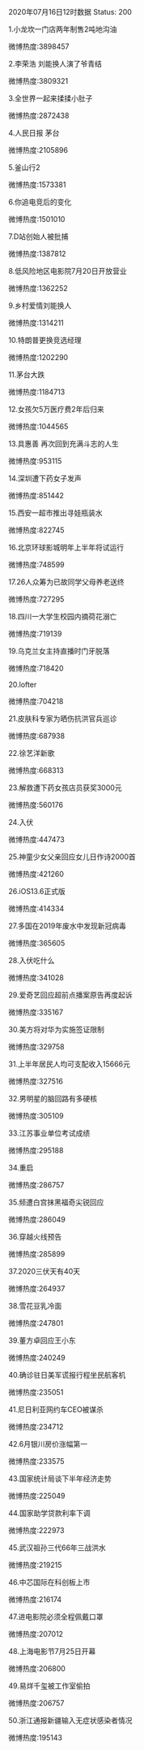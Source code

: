 2020年07月16日12时数据
Status: 200

1.小龙坎一门店两年制售2吨地沟油

微博热度:3898457

2.李荣浩 刘能换人演了爷青结

微博热度:3809321

3.全世界一起来揉揉小肚子

微博热度:2872438

4.人民日报 茅台

微博热度:2105896

5.釜山行2

微博热度:1573381

6.你追电竞后的变化

微博热度:1501010

7.D站创始人被批捕

微博热度:1387812

8.低风险地区电影院7月20日开放营业

微博热度:1362252

9.乡村爱情刘能换人

微博热度:1314211

10.特朗普更换竞选经理

微博热度:1202290

11.茅台大跌

微博热度:1184713

12.女孩欠5万医疗费2年后归来

微博热度:1044565

13.具惠善 再次回到充满斗志的人生

微博热度:953115

14.深圳遭下药女子发声

微博热度:851442

15.西安一超市推出寻娃瓶装水

微博热度:822745

16.北京环球影城明年上半年将试运行

微博热度:748599

17.26人众筹为已故同学父母养老送终

微博热度:727295

18.四川一大学生校园内摘荷花溺亡

微博热度:719139

19.乌克兰女主持直播时门牙脱落

微博热度:718420

20.lofter

微博热度:704218

21.皮肤科专家为晒伤抗洪官兵巡诊

微博热度:687938

22.徐艺洋新歌

微博热度:668313

23.解救遭下药女孩店员获奖3000元

微博热度:560176

24.入伏

微博热度:447473

25.神童少女父亲回应女儿日作诗2000首

微博热度:421260

26.iOS13.6正式版

微博热度:414334

27.多国在2019年废水中发现新冠病毒

微博热度:365605

28.入伏吃什么

微博热度:341028

29.爱奇艺回应超前点播案原告再度起诉

微博热度:335167

30.美方将对华为实施签证限制

微博热度:329758

31.上半年居民人均可支配收入15666元

微博热度:327516

32.男明星的脑回路有多硬核

微博热度:305109

33.江苏事业单位考试成绩

微博热度:295188

34.重启

微博热度:286757

35.频遭白宫抹黑福奇尖锐回应

微博热度:286049

36.穿越火线预告

微博热度:285899

37.2020三伏天有40天

微博热度:264937

38.雪花豆乳冷面

微博热度:247801

39.董方卓回应王小东

微博热度:240249

40.确诊驻日美军谎报行程坐民航客机

微博热度:235051

41.尼日利亚网约车CEO被谋杀

微博热度:234712

42.6月银川房价涨幅第一

微博热度:233575

43.国家统计局谈下半年经济走势

微博热度:225049

44.国家助学贷款利率下调

微博热度:222973

45.武汉祖孙三代66年三战洪水

微博热度:219215

46.中芯国际在科创板上市

微博热度:216174

47.进电影院必须全程佩戴口罩

微博热度:207012

48.上海电影节7月25日开幕

微博热度:206800

49.易烊千玺被工作室偷拍

微博热度:206757

50.浙江通报新疆输入无症状感染者情况

微博热度:195143

